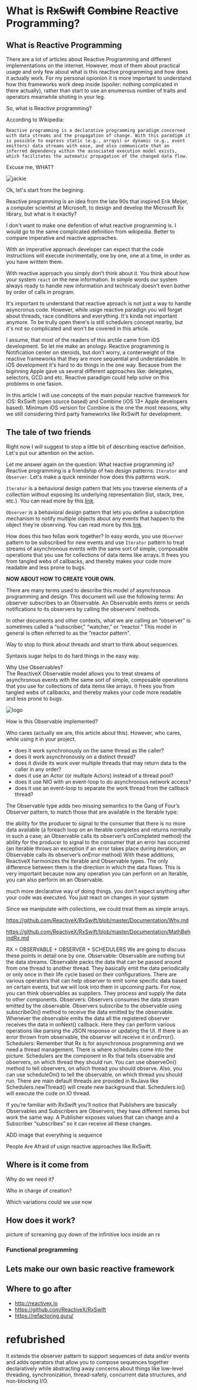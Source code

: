 # What is ~~RxSwift~~ ~~Combine~~ Reactive Programming?

## What is Reactive Programming

There are a lot of articles about Reactive Programming and different implementations on the internet. However, most of them about practical usage and only few about what is this reactive programming and how does it actually work. For my personal opionion it is more important to understand how this frameworks work deep inside (spoiler: nothing complicated in there actually), rather than start to use an enumerous number of traits and operators meanwhile shoting in your leg.

So, what is Reactive programming?

According to Wikipedia:

```
Reactive programming is a declarative programming paradigm concerned with data streams and the propagation of change. With this paradigm it is possible to express static (e.g., arrays) or dynamic (e.g., event emitters) data streams with ease, and also communicate that an inferred dependency within the associated execution model exists, which facilitates the automatic propagation of the changed data flow.
```

Excuse me, WHAT?

![jackie](images/jackie_what.jpg)  

Ok, let's start from the begining.

Reactive programming is an idea from the late 90s that inspired Erik Meijer, a computer scientist at Microsoft, to design and develop the Microsoft Rx library, but what is it exactly?

I don't want to make one defenition of what reactive programming is. I would go to the same complicated definition from wikipedia. Better to compare imperative and reactive approaches.

With an imperative approach developer can expect that the code instructions will execute incrimentally, one by one, one at a time, in order as you have writtem them.

With reactive approach you simply don't think about it. You think about how your system `react` on the new information. In simple words our system always ready to handle new information and technicaly doesn't even bother by order of calls in program.

It's important to understand that reactive aproach is not just a way to handle asyncronus code. However, while usign reactive paradign you will forget about threads, race conditions and everything. It's kinda not important anymore. To be trully open there's is still schedulers concept nearby, but it's not so complicated and won't be covered in this article.

I assume, that most of the readers of this arctile came from iOS development. So let me make an anology. Reactive programming is Notification center on steroids, but don't worry, a conterweight of the reactive frameworks that they are more sequential and understandable. In iOS development it's hard to do things in the one way. Because from the biginning Apple gave us several different approaches like: delegates, selectors, GCD and etc. Reactive paradigm could help solve on this problems in one fasion.

In this article I will use concepts of the main popular reactive framework for iOS: RxSwift (open source based) and Combine (iOS 13+ Apple developers based). Minimum iOS version for Combine is the one the most reasons, why we still considering third party frameworks like RxSwift for development.

## The tale of two friends

Right now I will suggest to stop a little bit of describing reactive definition. Let's put our attention on the action. 

Let me answer again on the question: What reactive programming is? Reactive programming is a friendship of two design patterns: `Iterator` and `Observer`. Let's make a quick reminder how does this patterns work.

`Iterator` is a behavioral design pattern that lets you traverse elements of a collection without exposing its underlying representation (list, stack, tree, etc.). You can read more by this [link](https://refactoring.guru/design-patterns/iterator).

`Observer` is a behavioral design pattern that lets you define a subscription mechanism to notify multiple objects about any events that happen to the object they’re observing. You can read more by this [link](https://refactoring.guru/design-patterns/observer).

How does this two fellas work together? In easy words, you use `Observer` pattern to be subscribed for new events and use `Iterator` pattern to treat streams of asynchronous events with the same sort of simple, composable operations that you use for collections of data items like arrays. It frees you from tangled webs of callbacks, and thereby makes your code more readable and less prone to bugs.

**NOW ABOUT HOW TO CREATE YOUR OWN.**









There are many terms used to describe this model of asynchronous programming and design. This document will use the following terms: An observer subscribes to an Observable. An Observable emits items or sends notifications to its observers by calling the observers’ methods.

In other documents and other contexts, what we are calling an “observer” is sometimes called a “subscriber,” “watcher,” or “reactor.” This model in general is often referred to as the “reactor pattern”.

Way to stop to think about threads and strart to think about sequences.


Syntaxis sugar helps to do hard things in the easy way.

Why Use Observables?  
The ReactiveX Observable model allows you to treat streams of asynchronous events with the same sort of simple, composable operations that you use for collections of data items like arrays. It frees you from tangled webs of callbacks, and thereby makes your code more readable and less prone to bugs.

![logo](images/image1.png)

How is this Observable implemented?

Who cares (actually we are, this article about this). However, who cares, while using it in your project.

- does it work synchronously on the same thread as the caller?
- does it work asynchronously on a distinct thread?
- does it divide its work over multiple threads that may return data to the caller in any order?
- does it use an Actor (or multiple Actors) instead of a thread pool?
- does it use NIO with an event-loop to do asynchronous network access?
- does it use an event-loop to separate the work thread from the callback thread?

The Observable type adds two missing semantics to the Gang of Four’s Observer pattern, to match those that are available in the Iterable type:

the ability for the producer to signal to the consumer that there is no more data available (a foreach loop on an Iterable completes and returns normally in such a case; an Observable calls its observer’s onCompleted method)
the ability for the producer to signal to the consumer that an error has occurred (an Iterable throws an exception if an error takes place during iteration; an Observable calls its observer’s onError method)
With these additions, ReactiveX harmonizes the Iterable and Observable types. The only difference between them is the direction in which the data flows. This is very important because now any operation you can perform on an Iterable, you can also perform on an Observable.


much more declarative way of doing things. you don't expect anything after your code was executed. You just react on changes in your system

Since we manipulate with collections, we could treat them as simple arrays.

https://github.com/ReactiveX/RxSwift/blob/master/Documentation/Why.md

https://github.com/ReactiveX/RxSwift/blob/master/Documentation/MathBehindRx.md

RX = OBSERVABLE + OBSERVER + SCHEDULERS
We are going to discuss these points in detail one by one.
Observable: Observable are nothing but the data streams. Observable packs the data that can be passed around from one thread to another thread. They basically emit the data periodically or only once in their life cycle based on their configurations. There are various operators that can help observer to emit some specific data based on certain events, but we will look into them in upcoming parts. For now, you can think observables as suppliers. They process and supply the data to other components.
Observers: Observers consumes the data stream emitted by the observable. Observers subscribe to the observable using subscribeOn() method to receive the data emitted by the observable. Whenever the observable emits the data all the registered observer receives the data in onNext() callback. Here they can perform various operations like parsing the JSON response or updating the UI. If there is an error thrown from observable, the observer will receive it in onError().
Schedulers: Remember that Rx is for asynchronous programming and we need a thread management. There is where schedules come into the picture. Schedulers are the component in Rx that tells observable and observers, on which thread they should run. You can use observeOn() method to tell observers, on which thread you should observe. Also, you can use scheduleOn() to tell the observable, on which thread you should run. There are main default threads are provided in RxJava like Schedulers.newThread() will create new background that. Schedulers.io() will execute the code on IO thread.

If you’re familiar with RxSwift you’ll notice that Publishers are basically Observables and Subscribers are Observers; they have different names but work the same way. A Publisher exposes values that can change and a Subscriber “subscribes” so it can receive all these changes.


ADD image that everything is sequence


People Are Afraid of usign reactive approaches like RxSwift.

## Where is it come from

Why do we need it?

Who in charge of creation?

Which variations could we use now

## How does it work?

picture of screaming guy down of the infinitive locs inside an rx

### Functional programming

## Lets make our own basic reactive framework


## Where to go after

- http://reactivex.io
- https://github.com/ReactiveX/RxSwift
- https://refactoring.guru/




# refubrished


It extends the observer pattern to support sequences of data and/or events and adds operators that allow you to compose sequences together declaratively while abstracting away concerns about things like low-level threading, synchronization, thread-safety, concurrent data structures, and non-blocking I/O.
